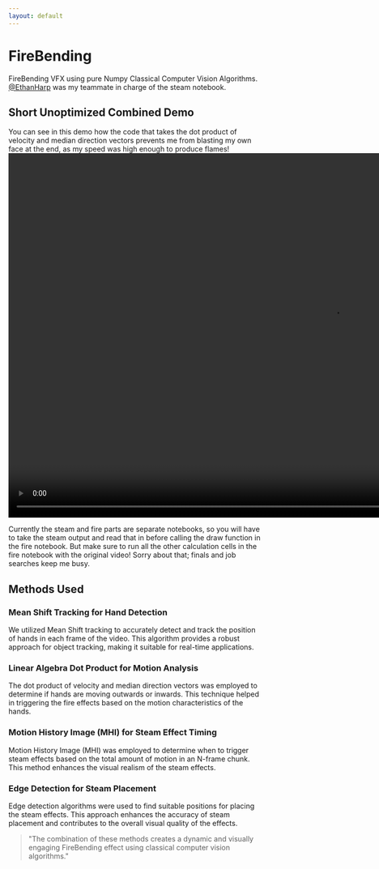 ```yaml
---
layout: default
---
```

# FireBending

FireBending VFX using pure Numpy Classical Computer Vision Algorithms.
[@EthanHarp](https://github.com/EthanHarp) was my teammate in charge of the steam notebook.

## Short Unoptimized Combined Demo

You can see in this demo how the code that takes the dot product of velocity and median direction vectors prevents me from blasting my own face at the end, as my speed was high enough to produce flames!
<video width="1280" height="720" controls>
  <source src="CVSteam_and_fire.mp4" type="video/mp4">
  Your browser does not support the video tag.
</video>


Currently the steam and fire parts are separate notebooks, so you will have to take the steam output and read that in before calling the draw function in the fire notebook. But make sure to run all the other calculation cells in the fire notebook with the original video! Sorry about that; finals and job searches keep me busy.

## Methods Used

### Mean Shift Tracking for Hand Detection

We utilized Mean Shift tracking to accurately detect and track the position of hands in each frame of the video. This algorithm provides a robust approach for object tracking, making it suitable for real-time applications.

### Linear Algebra Dot Product for Motion Analysis

The dot product of velocity and median direction vectors was employed to determine if hands are moving outwards or inwards. This technique helped in triggering the fire effects based on the motion characteristics of the hands.

### Motion History Image (MHI) for Steam Effect Timing

Motion History Image (MHI) was employed to determine when to trigger steam effects based on the total amount of motion in an N-frame chunk. This method enhances the visual realism of the steam effects.

### Edge Detection for Steam Placement

Edge detection algorithms were used to find suitable positions for placing the steam effects. This approach enhances the accuracy of steam placement and contributes to the overall visual quality of the effects.

> "The combination of these methods creates a dynamic and visually engaging FireBending effect using classical computer vision algorithms."

